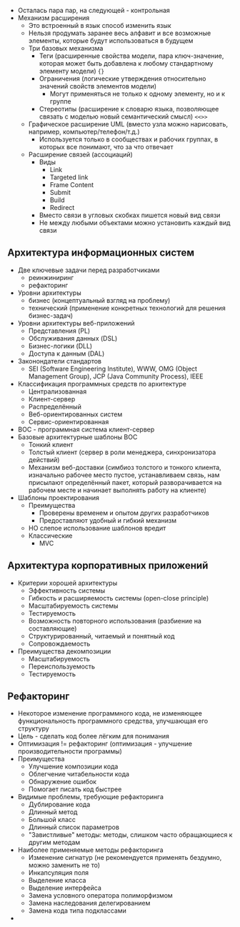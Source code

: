 - Осталась пара пар, на следующей - контрольная
- Механизм расширения
	- Это встроенный в язык способ изменить язык
	- Нельзя продумать заранее весь алфавит и все возможные элементы, которые будут использоваться в будущем
	- Три базовых механизма
		- Теги (расширенные свойства модели, пара ключ-значение, которая может быть добавлена к любому стандартному элементу модели) `{}`
		- Ограничения (логические утверждения относительно значений свойств элементов модели)
			- Могут применяться не только к одному элементу, но и к группе
		- Стереотипы (расширение к словарю языка, позволяющее связать с моделью новый семантический смысл) `<<>>`
	- Графическое расширение UML (вместо узла можно нарисовать, например, компьютер/телефон/т.д.)
		- Используется только в сообществах и рабочих группах, в которых все понимают, что за что отвечает
	- Расширение связей (ассоциаций)
		- Виды
			- Link
			- Targeted link
			- Frame Content
			- Submit
			- Build
			- Redirect
		- Вместо связи в угловых скобках пишется новый вид связи
		- Не между любыми объектами можно установить каждый вид связи

## Архитектура информационных систем
- Две ключевые задачи перед разработчиками
	- реинжиниринг
	- рефакторинг
- Уровни архитектуры
	- бизнес (концептуальный взгляд на проблему)
	- технический (применение конкретных технологий для решения бизнес-задач)
- Уровни архитектуры веб-приложений
	- Представления (PL)
	- Обслуживания данных (DSL)
	- Бизнес-логики (DLL)
	- Доступа к данным (DAL)
- Законондатели стандартов
	- SEI (Software Engineering Institute), WWW, OMG (Object Management Group), JCP (Java Community Process), IEEE
- Классификация программных средств по архитектуре
	- Централизованная
	- Клиент-сервер
	- Распределённый
	- Веб-ориентированных систем
	- Сервис-ориентированная
- BOC - программная система клиент-сервер
- Базовые архитектурные шаблоны BOC
	- Тонкий клиент
	- Толстый клиент (сервер в роли менеджера, синхронизатора действий)
	- Механизм веб-доставки (симбиоз толстого и тонкого клиента, изначально рабочее место пустое, устанавливаем связь, нам присылают определённый пакет, который разворачивается на рабочем месте и начинает выполнять работу на клиенте)
- Шаблоны проектирования
	- Преимущества
		- Проверены временем и опытом других разработчиков
		- Предоставляют удобный и гибкий механизм
	- НО слепое использование шаблонов вредит
	- Классические
		- MVC
## Архитектура корпоративных приложений
- Критерии хорошей архитектуры
	- Эффективность системы
	- Гибкость и расширяемость системы (open-close principle)
	- Масштабируемость системы
	- Тестируемость
	- Возможность повторного использования (разбиение на составляющие)
	- Структурированный, читаемый и понятный код
	- Сопровождаемость
- Преимущества декомпозиции
	- Масштабируемость
	- Переиспользуемость
	- Тестируемость
## Рефакторинг
- Некоторое изменение программного кода, не изменяющее функциональность программного средства, улучшающая его структуру
- Цель - сделать код более лёгким для понимания
- Оптимизация != рефакторинг (оптимизация - улучшение производительности программы)
- Преимущества
	- Улучшение композиции кода
	- Облегчение читабельности кода
	- Обнаружение ошибок
	- Помогает писать код быстрее
- Видимые проблемы, требующие рефакторинга
	- Дублирование кода
	- Длинный метод
	- Большой класс
	- Длинный список параметров
	- "Завистливые" методы: методы, слишком часто обращающиеся к другим методам
- Наиболее применяемые методы рефакторинга
	- Изменение сигнатур (не рекомендуется применять бездумно, можно заменить не то)
	- Инкапсуляция поля
	- Выделение класса
	- Выделение интерфейса
	- Замена условного оператора полиморфизмом
	- Замена наследования делегированием
	- Замена кода типа подклассами
- 
